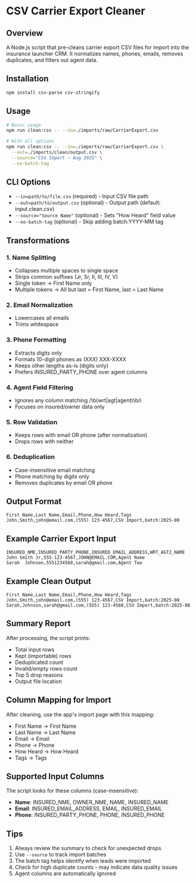 # CSV Carrier Export Cleaner

## Overview
A Node.js script that pre-cleans carrier export CSV files for import into the insurance launcher CRM. It normalizes names, phones, emails, removes duplicates, and filters out agent data.

## Installation
```bash
npm install csv-parse csv-stringify
```

## Usage
```bash
# Basic usage
npm run clean:csv -- --in=./imports/raw/CarrierExport.csv

# With all options
npm run clean:csv -- --in=./imports/raw/CarrierExport.csv \
  --out=./imports/clean/output.csv \
  --source="CSV Import – Aug 2025" \
  --no-batch-tag
```

## CLI Options
- `--in=path/to/file.csv` (required) - Input CSV file path
- `--out=path/to/output.csv` (optional) - Output path (default: input.clean.csv)
- `--source="Source Name"` (optional) - Sets "How Heard" field value
- `--no-batch-tag` (optional) - Skip adding batch:YYYY-MM tag

## Transformations

### 1. Name Splitting
- Collapses multiple spaces to single space
- Strips common suffixes (Jr, Sr, II, III, IV, V)
- Single token → First Name only
- Multiple tokens → All but last = First Name, last = Last Name

### 2. Email Normalization
- Lowercases all emails
- Trims whitespace

### 3. Phone Formatting
- Extracts digits only
- Formats 10-digit phones as (XXX) XXX-XXXX
- Keeps other lengths as-is (digits only)
- Prefers INSURED_PARTY_PHONE over agent columns

### 4. Agent Field Filtering
- Ignores any column matching /\b(wrt|agt|agent)\b/i
- Focuses on insured/owner data only

### 5. Row Validation
- Keeps rows with email OR phone (after normalization)
- Drops rows with neither

### 6. Deduplication
- Case-insensitive email matching
- Phone matching by digits only
- Removes duplicates by email OR phone

## Output Format
```csv
First Name,Last Name,Email,Phone,How Heard,Tags
John,Smith,john@email.com,(555) 123-4567,CSV Import,batch:2025-08
```

## Example Carrier Export Input
```csv
INSURED_NME,INSURED_PARTY_PHONE,INSURED_EMAIL_ADDRESS,WRT_AGT2_NAME
John Smith Jr,555-123-4567,JOHN@EMAIL.COM,Agent Name
Sarah  Johnson,5551234568,sarah@gmail.com,Agent Two
```

## Example Clean Output
```csv
First Name,Last Name,Email,Phone,How Heard,Tags
John,Smith,john@email.com,(555) 123-4567,CSV Import,batch:2025-08
Sarah,Johnson,sarah@gmail.com,(555) 123-4568,CSV Import,batch:2025-08
```

## Summary Report
After processing, the script prints:
- Total input rows
- Kept (importable) rows
- Deduplicated count
- Invalid/empty rows count
- Top 5 drop reasons
- Output file location

## Column Mapping for Import
After cleaning, use the app's import page with this mapping:
- First Name → First Name
- Last Name → Last Name
- Email → Email
- Phone → Phone
- How Heard → How Heard
- Tags → Tags

## Supported Input Columns
The script looks for these columns (case-insensitive):
- **Name**: INSURED_NME, OWNER_NME, NAME, INSURED_NAME
- **Email**: INSURED_EMAIL_ADDRESS, EMAIL, INSURED_EMAIL
- **Phone**: INSURED_PARTY_PHONE, PHONE, INSURED_PHONE

## Tips
1. Always review the summary to check for unexpected drops
2. Use `--source` to track import batches
3. The batch tag helps identify when leads were imported
4. Check for high duplicate counts - may indicate data quality issues
5. Agent columns are automatically ignored
